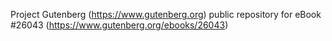 Project Gutenberg (https://www.gutenberg.org) public repository for eBook #26043 (https://www.gutenberg.org/ebooks/26043)
